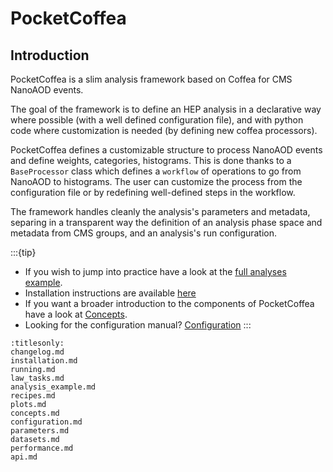 # PocketCoffea

## Introduction

PocketCoffea is a slim analysis framework based on Coffea for CMS NanoAOD events.

The goal of the framework is to define an HEP analysis in a declarative way where possible (with a well defined
configuration file), and with python code where customization is needed (by defining new coffea processors).

PocketCoffea defines a customizable structure to process NanoAOD events and define weights, categories, histograms. This
is done thanks to a `BaseProcessor` class which defines a `workflow` of operations to go from NanoAOD to histograms.
The user can customize the process from the configuration file or by redefining well-defined steps in the workflow.

The framework handles cleanly the analysis's parameters and metadata, separing in a transparent way the definition of an
analysis phase space and metadata from CMS groups, and an analysis's run configuration. 

:::{tip}
- If you wish to jump into practice have a look at the [full analyses example](./analysis_example.md). 
- Installation instructions are available [here](./installation.md)
- If you want a broader introduction to the components of PocketCoffea have a look at [Concepts](./concepts.md).
- Looking for the configuration manual? [Configuration](./configuration.md)
:::

```{toctree}
:titlesonly:
changelog.md
installation.md
running.md
law_tasks.md
analysis_example.md
recipes.md
plots.md
concepts.md
configuration.md
parameters.md
datasets.md
performance.md
api.md
```

